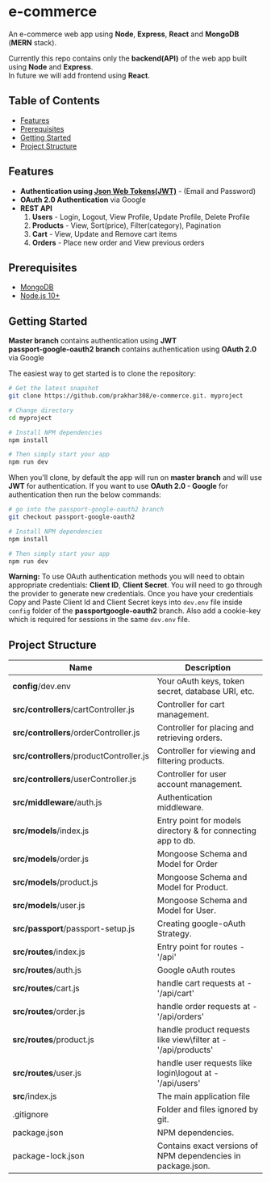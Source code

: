 # e-commerce
An e-commerce web app using **Node**, **Express**, **React** and **MongoDB** (**MERN** stack).

Currently this repo contains only the **backend(API)** of the web app built using **Node** and **Express**.</br>
In future we will add frontend using **React**.

Table of Contents
-----------------

- [Features](#features)
- [Prerequisites](#prerequisites)
- [Getting Started](#getting-started)
- [Project Structure](#project-structure)


Features
--------
- **Authentication using [Json Web Tokens(JWT)](http://jwt.io/)** - (Email and Password)
- **OAuth 2.0 Authentication** via Google
- **REST API**
  1. **Users** - Login, Logout, View Profile, Update Profile, Delete Profile
  2. **Products** - View, Sort(price), Filter(category), Pagination
  3. **Cart** - View, Update and Remove cart items
  4. **Orders** - Place new order and View previous orders


Prerequisites
--------
- [MongoDB](https://www.mongodb.com/download-center/community)
- [Node.js 10+](http://nodejs.org)

Getting Started
--------

**Master branch** contains authentication using **JWT** </br>
**passport-google-oauth2 branch** contains authentication using **OAuth 2.0** via Google </br>

The easiest way to get started is to clone the repository:

```bash
# Get the latest snapshot
git clone https://github.com/prakhar308/e-commerce.git. myproject

# Change directory
cd myproject

# Install NPM dependencies
npm install

# Then simply start your app
npm run dev
```

When you'll clone, by default the app will run on **master branch** and will use **JWT** for authentication.
If you want to use **OAuth 2.0 - Google** for authentication then run the below commands:

```bash
# go into the passport-google-oauth2 branch 
git checkout passport-google-oauth2

# Install NPM dependencies
npm install

# Then simply start your app
npm run dev
```

**Warning:**
To use OAuth authentication methods you will need to obtain appropriate credentials: **Client ID**, **Client Secret**. You will need to go through the provider to generate new credentials.
Once you have your credentials Copy and Paste Client Id and Client Secret keys into `dev.env` file inside `config` folder of the **passportgoogle-oauth2** branch.
Also add a cookie-key which is required for sessions in the same `dev.env` file.

Project Structure
--------

| Name                                      | Description                                                   |
| -------------------------------------     | ------------------------------------------------------------- |
| **config**/dev.env                        | Your oAuth keys, token secret, database URI, etc.             |
| **src/controllers**/cartController.js     | Controller for cart management.                               |
| **src/controllers**/orderController.js    | Controller for placing and retrieving orders.                 |
| **src/controllers**/productController.js  | Controller for viewing and filtering products.                |
| **src/controllers**/userController.js     | Controller for user account management.                       |
| **src/middleware**/auth.js                | Authentication middleware.                                    |
| **src/models**/index.js                   | Entry point for models directory & for connecting app to db.  |
| **src/models**/order.js                   | Mongoose Schema and Model for Order                           |
| **src/models**/product.js                 | Mongoose Schema and Model for Product.                        |
| **src/models**/user.js                    | Mongoose Schema and Model for User.                           |
| **src/passport**/passport-setup.js        | Creating google-oAuth Strategy.                               |
| **src/routes**/index.js                   | Entry point for routes - '/api'                               |
| **src/routes**/auth.js                    | Google oAuth routes                                           |
| **src/routes**/cart.js                    | handle cart requests at - '/api/cart'                         |
| **src/routes**/order.js                   | handle order requests at - '/api/orders'                      |
| **src/routes**/product.js                 | handle product requests like view\filter at - '/api/products' |
| **src/routes**/user.js                    | handle user requests like login\logout at - '/api/users'      |
| **src**/index.js                          | The main application file                                     |
| .gitignore                                | Folder and files ignored by git.                              |
| package.json                              | NPM dependencies.                                             |
| package-lock.json                         | Contains exact versions of NPM dependencies in package.json.  |


